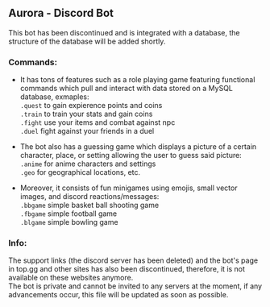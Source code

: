 ## Aurora - Discord Bot

This bot has been discontinued and is integrated with a database, the structure of the database will be added shortly.

### Commands:

- It has tons of features such as a role playing game featuring functional commands which pull and interact with data stored on a MySQL database, exmaples:  
  ```.quest``` to gain expierence points and coins  
  ```.train``` to train your stats and gain coins  
  ```.fight``` use your items and combat against npc  
  ```.duel``` fight against your friends in a duel  
  
- The bot also has a guessing game which displays a picture of a certain character, place, or setting allowing the user to guess said picture:  
  ```.anime``` for anime characters and settings  
  ```.geo``` for geographical locations, etc.  
  
- Moreover, it consists of fun minigames using emojis, small vector images, and discord reactions/messages:  
  ```.bbgame``` simple basket ball shooting game  
  ```.fbgame``` simple football game  
  ```.blgame``` simple bowling game

### Info:
The support links (the discord server has been deleted) and the bot's page in top.gg and other sites has also been discontinued, therefore, it is not available on these websites anymore.  
The bot is private and cannot be invited to any servers at the moment, if any advancements occur, this file will be updated as soon as possible.
